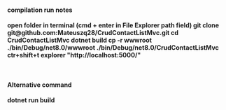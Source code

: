 <h4>compilation run notes</h4>
<b>
<p>
open folder in terminal (cmd + enter in File Explorer path field)
git clone git@github.com:Mateuszq28/CrudContactListMvc.git
cd CrudContactListMvc
dotnet build
cp -r wwwroot ./bin/Debug/net8.0/wwwroot
./bin/Debug/net8.0/CrudContactListMvc
ctr+shift+t
explorer "http://localhost:5000/"
</p>
<br>
<h4>Alternative command</h4>
dotnet run build